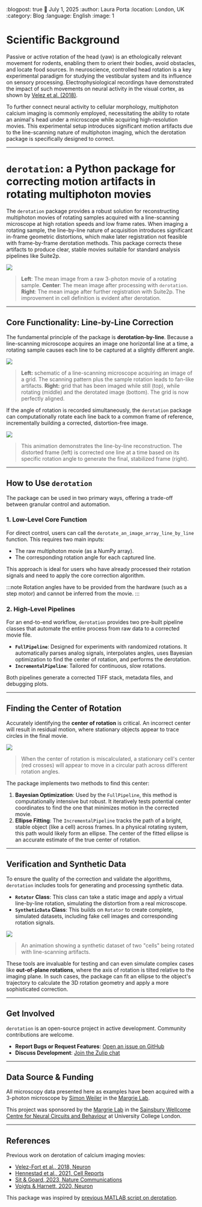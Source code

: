 :blogpost: true
:date: July 1, 2025
:author: Laura Porta
:location: London, UK
:category: Blog
:language: English
:image: 1

# Scientific Background

Passive or active rotation of the head (yaw) is an ethologically relevant movement for rodents, enabling them to orient their bodies, avoid obstacles, and locate food sources. In neuroscience, controlled head rotation is a key experimental paradigm for studying the vestibular system and its influence on sensory processing. Electrophysiological recordings have demonstrated the impact of such movements on neural activity in the visual cortex, as shown by [Velez et al. (2018)](https://www.cell.com/neuron/fulltext/S0896-6273(18)30144-2). 

To further connect neural activity to cellular morphology, multiphoton calcium imaging is commonly employed, necessitating the ability to rotate an animal's head under a microscope while acquiring high-resolution movies. This experimental setup introduces significant motion artifacts due to the line-scanning nature of multiphoton imaging, which the derotation package is specifically designed to correct.

---

# `derotation`: a Python package for correcting motion artifacts in rotating multiphoton movies

The `derotation` package provides a robust solution for reconstructing multiphoton movies of rotating samples acquired with a line-scanning microscope at high rotation speeds and low frame rates. When imaging a rotating sample, the line-by-line nature of acquisition introduces significant in-frame geometric distortions, which make later registration not feasible with frame-by-frame derotation methods. This package corrects these artifacts to produce clear, stable movies suitable for standard analysis pipelines like Suite2p.

![](https://raw.githubusercontent.com/neuroinformatics-unit/derotation/main/docs/source/_static/mean_images_with_incremental.png)
> **Left**: The mean image from a raw 3-photon movie of a rotating sample. **Center**: The mean image after processing with `derotation`. **Right**: The mean image after further registration with Suite2p. The improvement in cell definition is evident after derotation.

---

## Core Functionality: Line-by-Line Correction

The fundamental principle of the package is **derotation-by-line**. Because a line-scanning microscope acquires an image one horizontal line at a time, a rotating sample causes each line to be captured at a slightly different angle. 

![](https://raw.githubusercontent.com/neuroinformatics-unit/derotation/refs/heads/main/docs/source/_static/derotation_index.png)
> **Left:** schematic of a line-scanning microscope acquiring an image of a grid. The scanning pattern plus the sample rotation leads to fan-like artifacts. **Right:** grid that has been imaged while still (top), while rotating (middle) and the derotated image (bottom). The grid is now perfectly aligned.

If the angle of rotation is recorded simultaneously, the `derotation` package can computationally rotate each line back to a common frame of reference, incrementally building a corrected, distortion-free image.

![](https://raw.githubusercontent.com/neuroinformatics-unit/derotation/main/docs/source/_static/derotation_by_line.gif)
> This animation demonstrates the line-by-line reconstruction. The distorted frame (left) is corrected one line at a time based on its specific rotation angle to generate the final, stabilized frame (right).

---

## How to Use `derotation`

The package can be used in two primary ways, offering a trade-off between granular control and automation.

### 1. Low-Level Core Function
For direct control, users can call the `derotate_an_image_array_line_by_line` function. This requires two main inputs:
* The raw multiphoton movie (as a NumPy array).
* The corresponding rotation angle for each captured line.

This approach is ideal for users who have already processed their rotation signals and need to apply the core correction algorithm.

:::note
Rotation angles have to be provided from the hardware (such as a step motor) and cannot be inferred from the movie.
:::

### 2. High-Level Pipelines
For an end-to-end workflow, `derotation` provides two pre-built pipeline classes that automate the entire process from raw data to a corrected movie file.

* **`FullPipeline`**: Designed for experiments with randomized rotations. It automatically parses analog signals, interpolates angles, uses Bayesian optimization to find the center of rotation, and performs the derotation.
* **`IncrementalPipeline`**: Tailored for continuous, slow rotations.

Both pipelines generate a corrected TIFF stack, metadata files, and debugging plots.

---

## Finding the Center of Rotation

Accurately identifying the **center of rotation** is critical. An incorrect center will result in residual motion, where stationary objects appear to trace circles in the final movie.

![](https://raw.githubusercontent.com/neuroinformatics-unit/derotation/main/docs/source/_static/wrong_center.png)
> When the center of rotation is miscalculated, a stationary cell's center (red crosses) will appear to move in a circular path across different rotation angles.

The package implements two methods to find this center:

1.  **Bayesian Optimization**: Used by the `FullPipeline`, this method is computationally intensive but robust. It iteratively tests potential center coordinates to find the one that minimizes motion in the corrected movie.
2.  **Ellipse Fitting**: The `IncrementalPipeline` tracks the path of a bright, stable object (like a cell) across frames. In a physical rotating system, this path would likely form an ellipse. The center of the fitted ellipse is an accurate estimate of the true center of rotation.

---

## Verification and Synthetic Data

To ensure the quality of the correction and validate the algorithms, `derotation` includes tools for generating and processing synthetic data.

* **`Rotator` Class**: This class can take a static image and apply a virtual line-by-line rotation, simulating the distortion from a real microscope.
* **`SyntheticData` Class**: This builds on `Rotator` to create complete, simulated datasets, including fake cell images and corresponding rotation signals.

![](https://raw.githubusercontent.com/neuroinformatics-unit/derotation/main/docs/source/_static/rotator.gif)
> An animation showing a synthetic dataset of two "cells" being rotated with line-scanning artifacts.

These tools are invaluable for testing and can even simulate complex cases like **out-of-plane rotations**, where the axis of rotation is tilted relative to the imaging plane. In such cases, the package can fit an ellipse to the object's trajectory to calculate the 3D rotation geometry and apply a more sophisticated correction.

---

## Get Involved

`derotation` is an open-source project in active development. Community contributions are welcome.

* **Report Bugs or Request Features**: [Open an issue on GitHub](https://github.com/neuroinformatics-unit/derotation/issues)
* **Discuss Development**: [Join the Zulip chat](https://neuroinformatics.zulipchat.com/#narrow/channel/495735-Derotation)

---

## Data Source & Funding
All microscopy data presented here as examples have been acquired with a 3-photon microscope by [Simon Weiler](https://github.com/simonweiler) in the [Margrie Lab](https://www.sainsburywellcome.org/web/groups/margrie-lab).

This project was sponsored by the [Margrie Lab](https://www.sainsburywellcome.org/web/groups/margrie-lab) in the [Sainsbury Wellcome Centre for Neural Circuits and Behaviour](https://www.sainsburywellcome.org/web/) at University College London.

---

## References

Previous work on derotation of calcium imaging movies:
- [Velez-Fort et al., 2018, Neuron](https://doi.org/10.1016/j.neuron.2018.02.023)
- [Hennestad et al., 2021, Cell Reports](https://doi.org/10.1016/j.celrep.2021.110134)
- [Sit & Goard, 2023, Nature Communications](https://doi.org/10.1038/s41467-023-37704-5)
- [Voigts & Harnett, 2020, Neuron](https://doi.org/10.1016/j.neuron.2019.10.016)

This package was inspired by [previous MATLAB script on derotation](https://github.com/jvoigts/rotating-2p-image-correction).
